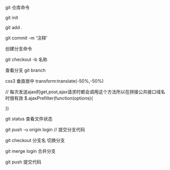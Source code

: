 git 仓库命令

git init 

git add . 

git commit -m '注释'

创建分支命令

git checkout -b 名称

查看分支
git branch

css3 垂直居中
transform:translate(-50%,-50%)

// 每次发送ajax的get,post,ajax请求时都会调用这个方法所以在拼接公共接口域名时很有效
$.ajaxPrefilter(function(options){

})

git status 查看文件状态

git push -u origin login // 提交分支代码

git checkout 分支名 切换分支

git merge login 合并分支

git push 提交代码
